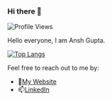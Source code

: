 ### Hi there 👋

![Profile Views](https://komarev.com/ghpvc/?username=ansh422)



<!--
**ansh422/ansh422** is a ✨ _special_ ✨ repository because its `README.md` (this file) appears on your GitHub profile.

Here are some ideas to get you started:

- 🔭 I’m currently working on ...
- 🌱 I’m currently learning ...
- 👯 I’m looking to collaborate on ...
- 🤔 I’m looking for help with ...
- 💬 Ask me about ...
- 📫 How to reach me: ...
- 😄 Pronouns: ...
- ⚡ Fun fact: ...
-->

Hello everyone, I am Ansh Gupta. 


<!--![Ansh's GitHub stats](https://github-readme-stats.vercel.app/api?username=ansh422&show_icons=true&theme=dracula) -->

[![Top Langs](https://github-readme-stats.vercel.app/api/top-langs/?username=ansh422&layout=compact&theme=dracula)](https://github.com/ansh422/github-readme-stats&layout=compact)

Feel free to reach out to me by:
- 💬[My Website](https://www.anshgupta.tech/)
- 📫[LinkedIn](https://www.linkedin.com/in/ansh422/)
